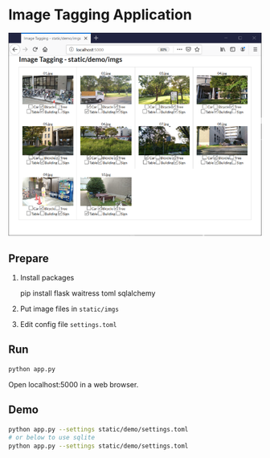 # Image Tagging Application #
![screenshot](static/demo/screenshot.png "screenshot")

## Prepare ##
1. Install packages

    pip install flask waitress toml sqlalchemy

2. Put image files in `static/imgs`
3. Edit config file `settings.toml`

## Run ##
```sh
python app.py
```
Open localhost:5000 in a web browser.

## Demo ##
```sh
python app.py --settings static/demo/settings.toml
# or below to use sqlite
python app.py --settings static/demo/settings.toml